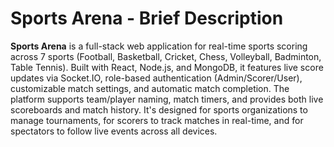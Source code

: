 # Sports Arena - Brief Description

**Sports Arena** is a full-stack web application for real-time sports scoring across 7 sports (Football, Basketball, Cricket, Chess, Volleyball, Badminton, Table Tennis). Built with React, Node.js, and MongoDB, it features live score updates via Socket.IO, role-based authentication (Admin/Scorer/User), customizable match settings, and automatic match completion. The platform supports team/player naming, match timers, and provides both live scoreboards and match history. It's designed for sports organizations to manage tournaments, for scorers to track matches in real-time, and for spectators to follow live events across all devices.
